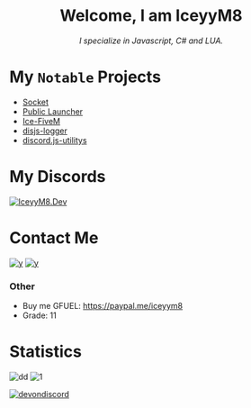 
<h1 align="center">Welcome, I am IceyyM8</h1>
<p align="center"><i>I specialize in Javascript, C# and LUA.</i></p>


# My `Notable` Projects
- [Socket](https://github.com/iceyym8/socket)
- [Public Launcher](https://github.com/iceyym8/Public-Launcher/)
- [Ice-FiveM](https://github.com/iceyym8/Ice-Fivem-js)
- [disjs-logger](https://www.npmjs.com/package/disjs-logger)
- [discord.js-utilitys](https://www.npmjs.com/package/discord.js-utilitys)

# My Discords
[![IceyyM8.Dev](https://discord.com/widget?id=867806168897945630&theme=dark)](https://discord.gg/YJKc58GfGP)

# Contact Me
[![y](https://img.shields.io/badge/-Discord-7289DA?style=for-the-badge&logo=Discord&logoColor=white)](https://discord.com/users/389558396195438593)
[![y](https://img.shields.io/badge/-IceyyM8\__-1769FF?style=for-the-badge&logo=Twitter&logoColor=white)](https://twitter.com/follow/iceyyledev)

### Other 
- Buy me GFUEL: https://paypal.me/iceyym8
- Grade: 11

# Statistics 
![dd](https://github-readme-stats-eight-theta.vercel.app/api?username=Jordan2139&show_icons=true&theme=react&include_all_commits=true&count_private)
![1](https://github-readme-stats.vercel.app/api/top-langs/?username=iceyym8&theme=blue-green)


[![devondiscord](https://img.shields.io/badge/TEAM-DEVING%20ON%20DISCORD-%23738ADB?style=for-the-badge&logo=discord)](https://xendev.us)
